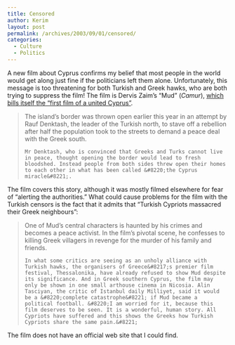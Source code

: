 ```yaml
---
title: Censored
author: Kerim
layout: post
permalink: /archives/2003/09/01/censored/
categories:
  - Culture
  - Politics
---
```

A new film about Cyprus confirms my belief that most people in the world would get along just fine if the politicians left them alone. Unfortunately, this message is too threatening for both Turkish and Greek hawks, who are both trying to suppress the film! The film is Dervis Zaim&#8217;s &#8220;Mud&#8221; (*Camur*), <a href="http://film.guardian.co.uk/News_Story/Guardian/0,4029,1033249,00.html" onclick="_gaq.push(['_trackEvent', 'outbound-article', 'http://film.guardian.co.uk/News_Story/Guardian/0,4029,1033249,00.html', 'which bills itself the &#8220;first film of a united Cyprus&#8221;']);" >which bills itself the &#8220;first film of a united Cyprus&#8221;</a>.


>   The island&#8217;s border was thrown open earlier this year in an attempt by Rauf Denktash, the leader of the Turkish north, to stave off a rebellion after half the population took to the streets to demand a peace deal with the Greek south. 
>   
>   
>     Mr Denktash, who is convinced that Greeks and Turks cannot live in peace, thought opening the border would lead to fresh bloodshed. Instead people from both sides threw open their homes to each other in what has been called &#8220;the Cyprus miracle&#8221;.
>   


The film covers this story, although it was mostly filmed elsewhere for fear of &#8220;alerting the authorities.&#8221; What could cause problems for the film with the Turkish censors is the fact that it admits that &#8220;Turkish Cypriots massacred their Greek neighbours&#8221;:


>   One of Mud&#8217;s central characters is haunted by his crimes and becomes a peace activist. In the film&#8217;s pivotal scene, he confesses to killing Greek villagers in revenge for the murder of his family and friends. 
>   
>   
>     In what some critics are seeing as an unholy alliance with Turkish hawks, the organisers of Greece&#8217;s premier film festival, Thessalonika, have already refused to show Mud despite its significance. And in Greek southern Cyprus, the film may only be shown in one small arthouse cinema in Nicosia. Alin Tasciyan, the critic of Istanbul daily Milliyet, said it would be a &#8220;complete catastrophe&#8221; if Mud became a political football. &#8220;I am worried for it, because this film deserves to be seen. It is a wonderful, human story. All Cypriots have suffered and this shows the Greeks how Turkish Cypriots share the same pain.&#8221;
>   


The film does not have an official web site that I could find.

